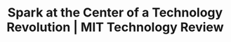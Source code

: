 ---
categories: ['tech', 'articles', 'all_articles']
provider_display: "www.technologyreview.com"
provider_name: "www.technologyreview.com"
favicon_url: http://www.technologyreview.com/favicon.ico
title: "Spark at the Center of a Technology Revolution | MIT Technology Review"
published: 2015-06-16T20:22:00
source: http://www.technologyreview.com/view/538566/spark-at-the-center-of-a-technology-revolution/
thumbnail: http://www.technologyreview.com/sites/default/files/styles/view_body_embed/public/images/graph1.png?itok=oMIRchcT
---